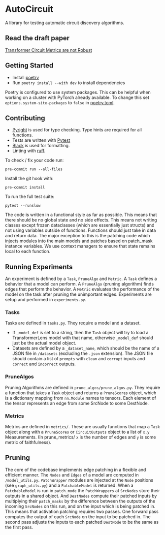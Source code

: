 # AutoCircuit
A library for testing automatic circuit discovery algorithms.

## Read the draft paper
[Transformer Circuit Metrics are not Robust](Transformer%20Circuit%20Metrics%20are%20not%20Robust.pdf)

## Getting Started
- Install [poetry](https://python-poetry.org/docs/#installation)
- Run `poetry install --with dev` to install dependencies

Poetry is configured to use system packages. This can be helpful when working on a cluster with PyTorch already available. To change this set `options.system-site-packages` to `false` in [poetry.toml](poetry.toml).

## Contributing
- [Pyright](https://github.com/microsoft/pyright) is used for type checking. Type hints are required for all functions.
- Tests are written with [Pytest](https://docs.pytest.org/en/stable/)
- [Black](https://github.com/psf/black) is used for formatting.
- Linting with [ruff](https://github.com/astral-sh/ruff).

To check / fix your code run:
```
pre-commit run --all-files
```
Install the git hook with:
```
pre-commit install
```
To run the full test suite:
```
pytest --runslow
```

The code is written in a functional style as far as possible. This means that there should be no global state and no side effects. This means not writing classes except frozen dataclasses (which are essentially just structs) and not using variables outside of functions. Functions should just take in data and return data. The major exception to this is the patching code which injects modules into the main models and patches based on patch_mask instance variables. We use context managers to ensure that state remains local to each function.

## Running Experiments

An experiment is defined by a `Task`, `PruneAlgo` and `Metric`. A `Task` defines a behavior that a model can perform. A `PruneAlgo` (pruning algorithm) finds edges that perform the behavior. A `Metric` evaluates the performance of the model on the task after pruning the unimportant edges. Experiments are setup and performed in `experiments.py`.

### Tasks

Tasks are defined in `tasks.py`. They require a model and a dataset.
 - If `_model_def` is set to a string, then the `Task` object will try to load a TransformerLens model with that name, otherwise `_model_def` should just be the actual model object.
 - Datasets are defined by a `_dataset_name`, which should be the name of a JSON file in `/datasets` (excluding the `.json` extension). The JSON file should contain a list of `prompts` with `clean` and `corrupt` inputs and `correct` and `incorrect` outputs.

### PruneAlgos

Pruning Algorithms are defined in `prune_algos/prune_algos.py`. They require a function that takes a `Task` object and returns a `PruneScores` object, which is a dictionary mapping from `nn.Module` names to tensors. Each element of the tensor represents an edge from some SrcNode to some DestNode.

### Metrics

Metrics are defined in `metrics/`. These are usually functions that map a `Task` object along with a `PruneScores` or `CircuitOutputs` object to a list of `x,y` Measurements. (In prune_metrics/ `x` is the number of edges and `y` is some metric of faithfulness).

## Pruning

The core of the codebase implements edge patching in a flexible and efficient manner. The `Nodes` and `Edges` of a model are computed in `/model_utils.py`. `PatchWrapper` modules are injected at the `Node` positions (see `graph_utils.py`) and a `PatchableModel` is returned. When a `PatchableModel` is run in `patch_mode` the `PatchWrappers` at `SrcNodes` store their outputs in a shared object. And `DestNodes` compute their patched inputs by multiplying their `patch_masks` by the difference between the outputs of the incoming `SrcNodes` on this run, and on the input which is being patched in. This means that activation patching requires two passes. One forward pass computes the output of each `SrcNode` on the input to be patched in. The second pass adjusts the inputs to each patched `DestNode` to be the same as the first pass.
